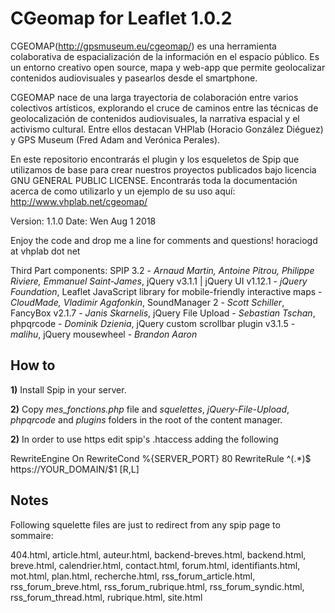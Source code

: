 CGeomap for Leaflet 1.0.2
========================


CGEOMAP(http://gpsmuseum.eu/cgeomap/) es una herramienta colaborativa de espacialización de la información en el espacio público. Es un entorno creativo open source, mapa y web-app que permite geolocalizar contenidos audiovisuales y pasearlos desde el smartphone.

CGEOMAP nace de una larga trayectoria de colaboración entre varios colectivos artísticos, explorando el cruce de caminos entre las técnicas de geolocalización de contenidos audiovisuales, la narrativa espacial y el activismo cultural. Entre ellos destacan VHPlab (Horacio González Diéguez) y GPS Museum (Fred Adam and Verónica Perales).

En este repositorio encontrarás el plugin y los esqueletos de Spip que utilizamos de base para crear nuestros proyectos publicados bajo licencia GNU GENERAL PUBLIC LICENSE. Encontrarás toda la documentación acerca de como utilizarlo y un ejemplo de su uso aquí: http://www.vhplab.net/cgeomap/

Version: 1.1.0
Date: Wen Aug 1 2018

Enjoy the code and drop me a line for comments and questions!
horaciogd at vhplab dot net

Third Part components: SPIP 3.2 - *Arnaud Martin, Antoine Pitrou, Philippe Riviere, Emmanuel Saint-James*, jQuery v3.1.1 | jQuery UI v1.12.1 - *jQuery Foundation*, Leaflet JavaScript library for mobile-friendly interactive maps - *CloudMade, Vladimir Agafonkin*, SoundManager 2 - *Scott Schiller*, FancyBox v2.1.7 - *Janis Skarnelis*, jQuery File Upload - *Sebastian Tschan*, phpqrcode - *Dominik Dzienia*, jQuery custom scrollbar plugin v3.1.5 - *malihu*, jQuery mousewheel - *Brandon Aaron*
 


How to
------

**1)** Install Spip in your server.

**2)** Copy *mes_fonctions.php* file and *squelettes*, *jQuery-File-Upload*, *phpqrcode* and *plugins* folders in the root of the content manager.

**2)** In order to use https edit spip's .htaccess adding the following

RewriteEngine On
RewriteCond %{SERVER_PORT} 80
RewriteRule ^(.*)$ https://YOUR_DOMAIN/$1 [R,L]


Notes
------

Following squelette files are just to  redirect from any spip page to sommaire:

404.html, article.html, auteur.html, backend-breves.html, backend.html, breve.html, calendrier.html, contact.html, forum.html, identifiants.html, mot.html, plan.html, recherche.html, rss_forum_article.html, rss_forum_breve.html, rss_forum_rubrique.html, rss_forum_syndic.html, rss_forum_thread.html, rubrique.html, site.html